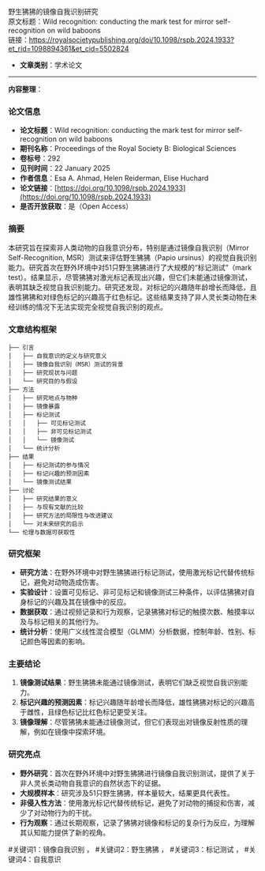 野生狒狒的镜像自我识别研究  
  原文标题：Wild recognition: conducting the mark test for mirror self-recognition on wild baboons  
  链接：https://royalsocietypublishing.org/doi/10.1098/rspb.2024.1933?et_rid=1098894361&et_cid=5502824  

- **文章类别**：学术论文  

---

**内容整理**：

### 论文信息
- **论文标题**：Wild recognition: conducting the mark test for mirror self-recognition on wild baboons  
- **期刊名称**：Proceedings of the Royal Society B: Biological Sciences  
- **卷标号**：292  
- **见刊时间**：22 January 2025  
- **作者信息**：Esa A. Ahmad, Helen Reiderman, Elise Huchard  
- **论文链接**：[https://doi.org/10.1098/rspb.2024.1933](https://doi.org/10.1098/rspb.2024.1933)  
- **是否开放获取**：是（Open Access）  

### 摘要
本研究旨在探索非人类动物的自我意识分布，特别是通过镜像自我识别（Mirror Self-Recognition, MSR）测试来评估野生狒狒（Papio ursinus）的视觉自我识别能力。研究首次在野外环境中对51只野生狒狒进行了大规模的“标记测试”（mark test）。结果显示，尽管狒狒对激光标记表现出兴趣，但它们未能通过镜像测试，表明其缺乏视觉自我识别能力。研究还发现，对标记的兴趣随年龄增长而降低，且雄性狒狒和对绿色标记的兴趣高于红色标记。这些结果支持了非人灵长类动物在未经训练的情况下无法实现完全视觉自我识别的观点。  

### 文章结构框架
```
├── 引言
│   ├── 自我意识的定义与研究意义
│   ├── 镜像自我识别（MSR）测试的背景
│   ├── 研究现状与问题
│   └── 研究目的与假设
├── 方法
│   ├── 研究地点与物种
│   ├── 镜像暴露
│   ├── 标记测试
│   │   ├── 可见标记测试
│   │   ├── 非可见标记测试
│   │   └── 镜像测试
│   └── 统计分析
├── 结果
│   ├── 标记测试的参与情况
│   ├── 标记兴趣的预测因素
│   └── 镜像测试结果
├── 讨论
│   ├── 研究结果的意义
│   ├── 与现有文献的比较
│   ├── 研究方法的局限性与改进建议
│   └── 对未来研究的启示
└── 伦理与数据可获取性
```

### 研究框架
- **研究方法**：在野外环境中对野生狒狒进行标记测试，使用激光标记代替传统标记，避免对动物造成伤害。
- **实验设计**：设置可见标记、非可见标记和镜像测试三种条件，以评估狒狒对自身标记的兴趣及其在镜像中的反应。
- **数据获取**：通过视频记录和行为观察，记录狒狒对标记的触摸次数、触摸率以及与标记相关的其他行为。
- **统计分析**：使用广义线性混合模型（GLMM）分析数据，控制年龄、性别、标记颜色等因素的影响。

### 主要结论
1. **镜像测试结果**：野生狒狒未能通过镜像测试，表明它们缺乏视觉自我识别能力。
2. **标记兴趣的预测因素**：标记兴趣随年龄增长而降低，雄性狒狒对标记的兴趣高于雌性，且绿色标记比红色标记更受关注。
3. **镜像理解**：尽管狒狒未能通过镜像测试，但它们表现出对镜像反射性质的理解，例如在镜像中探索环境。

### 研究亮点
- **野外研究**：首次在野外环境中对野生狒狒进行镜像自我识别测试，提供了关于非人灵长类动物自我意识的自然状态下的证据。
- **大规模样本**：研究涉及51只野生狒狒，样本量较大，结果更具代表性。
- **非侵入性方法**：使用激光标记代替传统标记，避免了对动物的捕捉和伤害，减少了对动物行为的干扰。
- **行为观察**：通过长期观察，记录了狒狒对镜像和标记的复杂行为反应，为理解其认知能力提供了新的视角。

#关键词1：镜像自我识别 ， #关键词2：野生狒狒 ， #关键词3：标记测试 ， #关键词4：自我意识